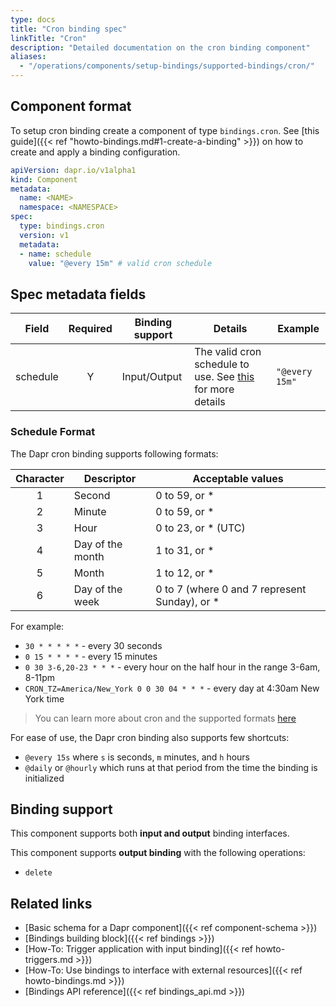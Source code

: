 ```yaml
---
type: docs
title: "Cron binding spec"
linkTitle: "Cron"
description: "Detailed documentation on the cron binding component"
aliases: 
  - "/operations/components/setup-bindings/supported-bindings/cron/"
---
```


## Component format

To setup cron binding create a component of type `bindings.cron`. See [this guide]({{< ref "howto-bindings.md#1-create-a-binding" >}}) on how to create and apply a binding configuration.


```yaml
apiVersion: dapr.io/v1alpha1
kind: Component
metadata:
  name: <NAME>
  namespace: <NAMESPACE>
spec:
  type: bindings.cron
  version: v1
  metadata:
  - name: schedule
    value: "@every 15m" # valid cron schedule  
```

## Spec metadata fields

| Field              | Required | Binding support |  Details | Example |
|--------------------|:--------:|-------|--------|---------|
| schedule | Y | Input/Output |  The valid cron schedule to use. See [this](#schedule-format) for more details | `"@every 15m"`

### Schedule Format 

The Dapr cron binding supports following formats: 

| Character |	Descriptor        | Acceptable values                             |
|:---------:|-------------------|-----------------------------------------------|
| 1	        | Second	          | 0 to 59, or *                                 |
| 2	        | Minute	          | 0 to 59, or *                                 |
| 3	        | Hour	            | 0 to 23, or * (UTC)                           |
| 4	        | Day of the month	| 1 to 31, or *                                 |
| 5	        | Month	            | 1 to 12, or *                                 |
| 6	        | Day of the week	  | 0 to 7 (where 0 and 7 represent Sunday), or * |

For example: 

* `30 * * * * *` - every 30 seconds
* `0 15 * * * *` - every 15 minutes
* `0 30 3-6,20-23 * * *` - every hour on the half hour in the range 3-6am, 8-11pm
* `CRON_TZ=America/New_York 0 0 30 04 * * *` - every day at 4:30am New York time

> You can learn more about cron and the supported formats [here](https://en.wikipedia.org/wiki/Cron)

For ease of use, the Dapr cron binding also supports few shortcuts:

* `@every 15s` where `s` is seconds, `m` minutes, and `h` hours
* `@daily` or `@hourly` which runs at that period from the time the binding is initialized  

## Binding support

This component supports both **input and output** binding interfaces. 

This component supports **output binding** with the following operations:

- `delete`

## Related links

- [Basic schema for a Dapr component]({{< ref component-schema >}})
- [Bindings building block]({{< ref bindings >}})
- [How-To: Trigger application with input binding]({{< ref howto-triggers.md >}})
- [How-To: Use bindings to interface with external resources]({{< ref howto-bindings.md >}})
- [Bindings API reference]({{< ref bindings_api.md >}})
